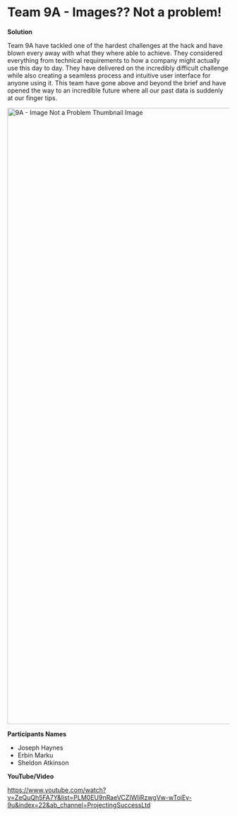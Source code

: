 # Team 9A - Images?? Not a problem!
**Solution**

Team 9A have tackled one of the hardest challenges at the hack and have blown every away with what they where able to achieve. They considered everything from technical requirements to how a company might actually use this day to day. They have delivered on the incredibly difficult challenge while also creating a seamless process and intuitive user interface for anyone using it. This team have gone above and beyond the brief and have opened the way to an incredible future where all our past data is suddenly at our finger tips.


<img width="1398" alt="9A - Image Not a Problem Thumbnail Image" src="https://github.com/Projecting-Success-Solutions-Portal/Hack-19/assets/30728931/e2fa0ed8-3f98-41b5-ba75-f08a134a3dc3">

**Participants Names**

- Joseph Haynes
- Erbin Marku
- Sheldon Atkinson

**YouTube/Video**

https://www.youtube.com/watch?v=ZeQuQh5FA7Y&list=PLM0EU9nRaeVCZIWIiRzwgVw-wTojEy-9u&index=22&ab_channel=ProjectingSuccessLtd
